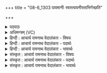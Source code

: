 +++
title = "08-6_1303 पावमानीः स्वस्त्ययनीस्ताभिर्गच्छति"

+++
<details><summary>पदपाठः</summary>

पावमानीः꣣। स्व꣣स्त्य꣡य꣢नीः। स्व꣣स्ति। अ꣡य꣢꣯नीः। ता꣡भिः꣢꣯। ग꣣च्छति। नान्दन꣢म्। पु꣡ण्या꣢꣯न्। च꣣। भक्षा꣢न्। भ꣣क्षयति। अमृतत्व꣢म्। अ꣣। मृतत्व꣢म्। च꣣। गच्छति। १३०३।
</details>

<details><summary>अधिमन्त्रम् (VC)</summary>

- पवमानाध्येता
- पवित्र आङ्गिरसो वा वसिष्ठो वा उभौ वा
- अनुष्टुप्
- गान्धारः
</details>

<details><summary>हिन्दी : आचार्य रामनाथ वेदालंकार - विषयः</summary>

आगे वेदाध्ययन का फल वर्णित करते हैं।
</details>

<details><summary>हिन्दी : आचार्य रामनाथ वेदालंकार - पदार्थः</summary>

पदार्थान्वयभाषाः -  (पावमानीः) पवमान देवतावाली ऋचाएँ (स्वस्त्ययनीः) कल्याण करनेवाली हैं। (ताभिः) उन ऋचाओं से वेदों का अध्ययन करनेवाला (नान्दनम्) आनन्द के धाम मोक्ष को (गच्छति) पा लेता है, (पुण्यान् च) और पुण्यों से प्राप्त (भक्षान्) भोगों को (भक्षयति) भोगता है, (अमृतत्वं च) और अमृतस्वरूप को (गच्छति) प्राप्त कर लेता है। मोक्षधाम का वर्णन वेद में इस प्रकार से किया गया है—‘जहाँ आनन्द हैं, मोद हैं, तृप्तियाँ हैं, प्रमोद हैं, जहाँ मनोरथ करनेवाले के मनोरथ पूर्ण होते हैं, उस मोक्षधाम में ले जाकर मुझे अमर कर दो। हे इन्दु ! हे रसागार सोम परमात्मन् ! मुझ आत्मा के लिए तुम आनन्द को चुआओ’ (ऋ० ९।११३।११) ॥६॥
</details>

<details><summary>हिन्दी : आचार्य रामनाथ वेदालंकार - भावार्थः</summary>

भावार्थभाषाः -  पावमानी ऋचाओं के अर्थज्ञानपूर्वक गान से और तदनुकूल आचरण करने से अभ्युदय और निःश्रेयस की प्राप्ति होती है ॥६॥ इस खण्ड में पावमानी ऋचाओं के अध्ययन का फल अमृतत्व आदि वर्णित होने से और पूर्व खण्ड में परमात्मा-जीवात्मा का विषय वर्णित होने से इस खण्ड की पूर्व खण्ड के साथ सङ्गति जाननी चाहिए ॥ दशम अध्याय में सप्तम खण्ड समाप्त ॥
</details>

<details><summary>संस्कृत : आचार्य रामनाथ वेदालंकार - विषयः</summary>

अथ वेदाध्यायनस्य फलं वर्णयति।
</details>

<details><summary>संस्कृत : आचार्य रामनाथ वेदालंकार - पदार्थः</summary>

पदार्थान्वयभाषाः -  (पावमानीः) पवमानदेवताका ऋचः (स्वस्त्ययनीः) कल्याणकारिण्यः सन्ति, (ताभिः) ऋग्भिः वेदाध्येता (नान्दनम्) आनन्दधाम मोक्षम्। [नन्दयतीति नन्दनः, स एव नान्दनः स्वार्थिकस्तद्धितप्रत्ययः।] (गच्छति) प्राप्नोति, (पुण्यान् च) पुण्यप्राप्तान् च (भक्षान्) भोगान् (भक्षयति) भुङ्क्ते, (अमृतत्वं च) अमृतस्वरूपं च (गच्छति) विन्दति ॥ मोक्षधाम चैवं वर्णयति श्रुतिः—यत्रा॑न॒न्दाश्च॒ मोदा॑श्च॒ मुदः॑ प्र॒मुद॒ आस॑ते। काम॑स्य॒ यत्रा॒प्ताः कामा॒स्तत्र माम॒मृतं॑ कृ॒धीन्द्रा॑येन्दो परि॑ स्रव ॥ ऋ० ९।११३।११ इति ॥६॥
</details>

<details><summary>संस्कृत : आचार्य रामनाथ वेदालंकार - भावार्थः</summary>

भावार्थभाषाः -  पावमानीनामृचामर्थज्ञानपुरःसरं गानेन तदनुकूलाचरणेन चाभ्युदयनिःश्रेयसयोः प्राप्तिर्जायते ॥६॥ अस्मिन् खण्डे पावमानीनामृचामध्ययनफलस्यामृतत्वादेर्वर्णनात् पूर्वस्मिन् खण्डे च परमात्मजीवात्मविषयवर्णनादेतत्खण्डस्य पूर्वखण्डेन संगतिरस्तीति वेद्यम् ॥
</details>